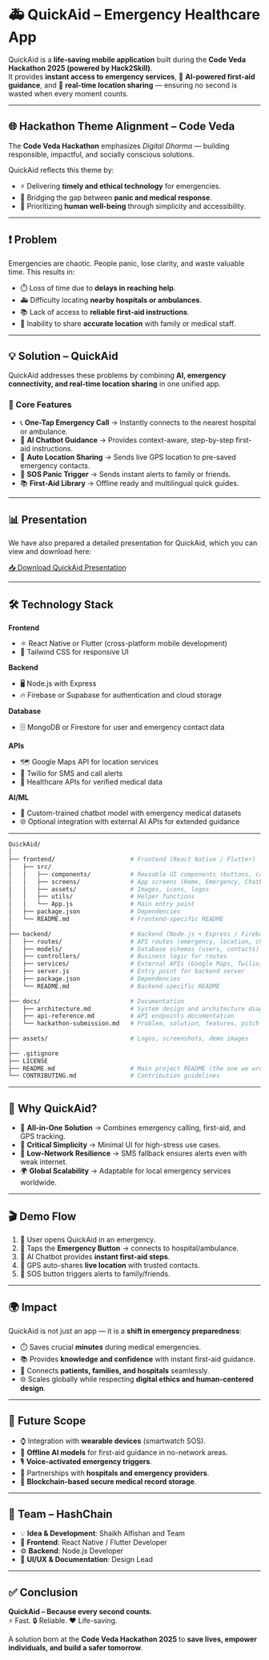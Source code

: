 # 🚑 QuickAid – Emergency Healthcare App  

QuickAid is a **life-saving mobile application** built during the **Code Veda Hackathon 2025 (powered by Hack2Skill)**.  
It provides **instant access to emergency services**, 🤖 **AI-powered first-aid guidance**, and 📍 **real-time location sharing** — ensuring no second is wasted when every moment counts.  

---

## 🌐 Hackathon Theme Alignment – Code Veda  

The **Code Veda Hackathon** emphasizes *Digital Dharma* — building responsible, impactful, and socially conscious solutions.  

QuickAid reflects this theme by:  
- ⚡ Delivering **timely and ethical technology** for emergencies.  
- 🤝 Bridging the gap between **panic and medical response**.  
- 💙 Prioritizing **human well-being** through simplicity and accessibility.  

---

## ❗ Problem  

Emergencies are chaotic. People panic, lose clarity, and waste valuable time. This results in:  
- ⏱️ Loss of time due to **delays in reaching help**.  
- 🚑 Difficulty locating **nearby hospitals or ambulances**.  
- 📚 Lack of access to **reliable first-aid instructions**.  
- 📍 Inability to share **accurate location** with family or medical staff.  

---

## 💡 Solution – QuickAid  

QuickAid addresses these problems by combining **AI, emergency connectivity, and real-time location sharing** in one unified app.  

### 🔹 Core Features  
- 📞 **One-Tap Emergency Call** → Instantly connects to the nearest hospital or ambulance.  
- 🤖 **AI Chatbot Guidance** → Provides context-aware, step-by-step first-aid instructions.  
- 📍 **Auto Location Sharing** → Sends live GPS location to pre-saved emergency contacts.  
- 🚨 **SOS Panic Trigger** → Sends instant alerts to family or friends.  
- 📚 **First-Aid Library** → Offline ready and multilingual quick guides.  

---

## 📊 Presentation  

We have also prepared a detailed presentation for QuickAid, which you can view and download here:  

[📥 Download QuickAid Presentation](https://drive.google.com/file/d/1kfaMZ1Gp5kwIHEyXgZvSCwjbhP_014M8/view?usp=sharing)  


---

## 🛠️ Technology Stack  

**Frontend**  
- ⚛️ React Native or Flutter (cross-platform mobile development)  
- 🎨 Tailwind CSS for responsive UI  

**Backend**  
- 🖥️ Node.js with Express  
- 🔥 Firebase or Supabase for authentication and cloud storage  

**Database**  
- 🗄️ MongoDB or Firestore for user and emergency contact data  

**APIs**  
- 🗺️ Google Maps API for location services  
- 📲 Twilio for SMS and call alerts  
- 🏥 Healthcare APIs for verified medical data  

**AI/ML**  
- 🤖 Custom-trained chatbot model with emergency medical datasets  
- 🌐 Optional integration with external AI APIs for extended guidance  

---

```bash
QuickAid/
│
├── frontend/                     # Frontend (React Native / Flutter)
│   ├── src/
│   │   ├── components/           # Reusable UI components (buttons, cards, etc.)
│   │   ├── screens/              # App screens (Home, Emergency, Chatbot, etc.)
│   │   ├── assets/               # Images, icons, logos
│   │   ├── utils/                # Helper functions
│   │   └── App.js                # Main entry point
│   ├── package.json              # Dependencies
│   └── README.md                 # Frontend-specific README
│
├── backend/                      # Backend (Node.js + Express / Firebase Functions)
│   ├── routes/                   # API routes (emergency, location, chatbot)
│   ├── models/                   # Database schemas (users, contacts)
│   ├── controllers/              # Business logic for routes
│   ├── services/                 # External APIs (Google Maps, Twilio, etc.)
│   ├── server.js                 # Entry point for backend server
│   ├── package.json              # Dependencies
│   └── README.md                 # Backend-specific README
│
├── docs/                         # Documentation
│   ├── architecture.md           # System design and architecture diagrams
│   ├── api-reference.md          # API endpoints documentation
│   └── hackathon-submission.md   # Problem, solution, features, pitch notes
│
├── assets/                       # Logos, screenshots, demo images
│
├── .gitignore
├── LICENSE
├── README.md                     # Main project README (the one we wrote earlier)
└── CONTRIBUTING.md               # Contribution guidelines
```

---

## 🌟 Why QuickAid?  

- 🧩 **All-in-One Solution** → Combines emergency calling, first-aid, and GPS tracking.  
- 🎯 **Critical Simplicity** → Minimal UI for high-stress use cases.  
- 📶 **Low-Network Resilience** → SMS fallback ensures alerts even with weak internet.  
- 🌍 **Global Scalability** → Adaptable for local emergency services worldwide.  

---

## 🎬 Demo Flow  

1. 👤 User opens QuickAid in an emergency.  
2. 🔴 Taps the **Emergency Button** → connects to hospital/ambulance.  
3. 🤖 AI Chatbot provides **instant first-aid steps**.  
4. 📍 GPS auto-shares **live location** with trusted contacts.  
5. 🚨 SOS button triggers alerts to family/friends.  

---

## 🌍 Impact  

QuickAid is not just an app — it is a **shift in emergency preparedness**:  
- ⏱️ Saves crucial **minutes** during medical emergencies.  
- 📚 Provides **knowledge and confidence** with instant first-aid guidance.  
- 🤝 Connects **patients, families, and hospitals** seamlessly.  
- 🌐 Scales globally while respecting **digital ethics and human-centered design**.  

---

## 🔮 Future Scope  

- ⌚ Integration with **wearable devices** (smartwatch SOS).  
- 📶 **Offline AI models** for first-aid guidance in no-network areas.  
- 🎙️ **Voice-activated emergency triggers**.  
- 🏥 Partnerships with **hospitals and emergency providers**.  
- 🔗 **Blockchain-based secure medical record storage**.  

---

## 👥 Team – HashChain  

- 💡 **Idea & Development**: Shaikh Alfishan and Team  
- 🎨 **Frontend**: React Native / Flutter Developer  
- ⚙️ **Backend**: Node.js Developer  
- 📝 **UI/UX & Documentation**: Design Lead  

---

## ✅ Conclusion  

**QuickAid – Because every second counts.**  
⚡ Fast. 🔒 Reliable. ❤️ Life-saving.  

A solution born at the **Code Veda Hackathon 2025** to **save lives, empower individuals, and build a safer tomorrow**.  
